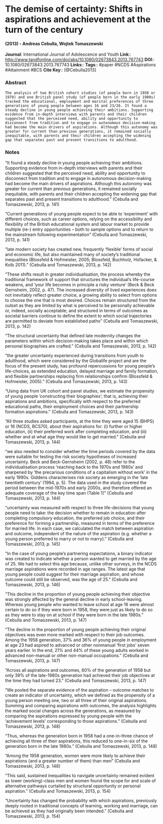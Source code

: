 # The demise of certainty: Shifts in aspirations and achievement at the turn of the century
#### (2013) - Andreas Cebulla, Wojtek Tomaszewski
**Journal**: International Journal of Adolescence and Youth
**Link**:: http://www.tandfonline.com/doi/abs/10.1080/02673843.2013.767743
**DOI**:: 10.1080/02673843.2013.767743
**Links**:: 
**Tags**:: #paper #NCDS #Aspirations #Attainment #BCS 
**Cite Key**:: [@Cebulla2013]

### Abstract

```
The analysis of two British cohort studies (of people born in 1958 or 1970) and one British panel study (of people born in the early 1980s) tracked the educational, employment and marital preferences of three generations of young people between ages 16 and 23/26. It found a steady decline in young people achieving their ambitions. Supporting evidence from in-depth interviews with parents and their children suggested that the perceived need, ability and opportunity to disconnect from tradition and to engage in autonomous decision-making had become the main drivers of aspirations. Although this autonomy was greater for current than previous generations, it remained socially inequitable, with parents and their children accepting the widening gap that separates past and present transitions to adulthood.
```

### Notes

“It found a steady decline in young people achieving their ambitions. Supporting evidence from in-depth interviews with parents and their children suggested that the perceived need, ability and opportunity to disconnect from tradition and to engage in autonomous decision-making had become the main drivers of aspirations. Although this autonomy was greater for current than previous generations, it remained socially inequitable, with parents and their children accepting the widening gap that separates past and present transitions to adulthood.” (Cebulla and Tomaszewski, 2013, p. 141)

“Current generations of young people expect to be able to ‘experiment’ with different choices, such as career options, relying on the accessibility and flexibility of the British educational system and labour market to provide multiple (re-) entry opportunities – both to sample options and to return to the mainstream following experimentation” (Cebulla and Tomaszewski, 2013, p. 141)

“late modern society has created new, frequently ‘flexible’ forms of social and economic life, but also maintained many of society’s traditional inequalities (Blossfeld & Hofmeister, 2005; Blossfeld, Buchholz, Hofacker, & Kolb 2011).” (Cebulla and Tomaszewski, 2013, p. 142)

“These shifts result in greater individualisation, the process whereby the traditional framework of support that structures the individual’s life-course weakens, and ‘your life becomes in principle a risky venture’ (Beck & Beck Gernsheim, 2002, p. 47). The increased diversity of lived experiences does not inevitably reflect greater choice, a growing ability to select from options to choose the one that is most desired. Choices remain structured from the outset as they are limited by what is perceived to be personally achievable or, indeed, socially acceptable; and structured in terms of outcomes as societal barriers continue to define the extent to which social trajectories are permitted to deviate from established paths” (Cebulla and Tomaszewski, 2013, p. 142)

“The structural uncertainty that defined late modernity changes the parameters within which decision-making takes place and within which personal biographies are crafted.” (Cebulla and Tomaszewski, 2013, p. 142)

“the greater uncertainty experienced during transitions from youth to adulthood, which were considered by the Globalife project and are the focus of the present study, has profound repercussions for young people’s life-choices, as extended education, delayed marriage and family formation, and flexible partnerships replacing firm relationships confirm (Blossfeld & Hofmeister, 2005).” (Cebulla and Tomaszewski, 2013, p. 143)

“Using data from UK cohort and panel studies, we estimate the propensity of young people ‘constructing their biographies’; that is, achieving their aspirations and ambitions, specifically with respect to the preferred educational paths, their employment choices and their partnership formation aspirations.” (Cebulla and Tomaszewski, 2013, p. 143)

“All three studies asked participants, at the time they were aged 15 (BHPS) or 16 (NCDS, BCS70), about their aspirations for: (i) further or higher education, (ii) their preferred work after completing education, and (iii) whether and at what age they would like to get married.” (Cebulla and Tomaszewski, 2013, p. 144)

“we also needed to consider whether the time periods covered by the data were suitable for testing the risk society hypotheses of increased uncertainty. Beck and Beck-Gernsheim (2002, p. 48) refer to the individualisation process ‘reaching back to the 1970s and 1980s’ and sharpened by ‘the precarious conditions of a capitalism without work’ in the early 1990s. Giddens characterises risk society as emerging in the ‘late twentieth century’ (1994, p. 5). The data used in the study covered the period between the mid-1970s and early 2000s, and therefore offered an adequate coverage of the key time span (Table 1)” (Cebulla and Tomaszewski, 2013, p. 144)

“uncertainty was measured with respect to three life-decisions that young people need to take: the decision whether to remain in education after completing compulsory education, the preferred job choice, and their preference for forming a partnership, measured in terms of the preference for married life. In each case, we calculated the match between aspiration and outcome, independent of the nature of the aspiration (e.g. whether a young person preferred to marry or not to marry).” (Cebulla and Tomaszewski, 2013, p. 145)

“In the case of young people’s partnering expectations, a binary indicator was created to indicate whether a person wanted to get married by the age of 25. We had to select this age because, unlike other surveys, in the NCDS marriage aspirations were recorded in age ranges. The latest age that young people could suggest for their marriage aspiration, and whose outcome could still be observed, was the age of 25.” (Cebulla and Tomaszewski, 2013, p. 146)

“This decline in the proportion of young people achieving their objective was strongly affected by the general decline in early school-leaving. Whereas young people who wanted to leave school at age 16 were almost certain to do so if they were born in 1958, they were just as likely to do so as they were to stay on at school if they were born in the late 1980s.” (Cebulla and Tomaszewski, 2013, p. 147)

“The decline in the proportion of young people achieving their original objectives was even more marked with respect to their job outcomes. Among the 1958 generation, 37% and 36% of young people in employment at age 23 had aspired to advanced or other nonmanual ‘first jobs’ seven years earlier. In the end, 21% and 44% of these young adults worked in advanced non-manual or other non-manual occupations.” (Cebulla and Tomaszewski, 2013, p. 147)

“Across all aspirations and outcomes, 60% of the generation of 1958 but only 39% of the late-1980s generation had achieved their job objectives at the time they had turned 23.” (Cebulla and Tomaszewski, 2013, p. 147)

“We pooled the separate evidence of the aspiration – outcome matches to create an indicator of uncertainty, which we defined as the propensity of a young person meeting one, two or all three of their original aspirations. Summing and comparing aspirations with outcomes, the analysis highlights the marked social changes across the generations, as measured by comparing the aspirations expressed by young people with the ‘achievement levels’ corresponding to those aspirations.” (Cebulla and Tomaszewski, 2013, p. 148)

“Thus, whereas the generation born in 1958 had a one-in-three chance of achieving all three of their aspirations, this reduced to one-in-six of the generation born in the late 1980s.” (Cebulla and Tomaszewski, 2013, p. 148)

“Among the 1958 generation, women were more likely to achieve their aspirations (and a greater number of them) than men” (Cebulla and Tomaszewski, 2013, p. 148)

“This said, sustained inequalities to navigate uncertainty remained evident as lower (working)-class men and women found the scope for and scale of alternative pathways curtailed by structural opportunity or personal aspiration.” (Cebulla and Tomaszewski, 2013, p. 154)

“Uncertainty has changed the probability with which aspirations, previously deeply rooted in traditional concepts of learning, working and marriage, can be achieved as they had originally been intended.” (Cebulla and Tomaszewski, 2013, p. 154)